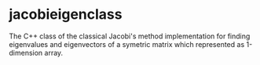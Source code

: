 # jacobieigenclass
The C++ class of the classical Jacobi's method implementation for finding eigenvalues and eigenvectors of a symetric matrix which represented as 1-dimension array.
